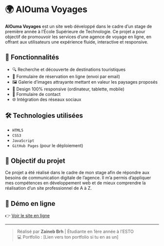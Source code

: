# 🌍 AlOuma Voyages

**AlOuma Voyages** est un site web développé dans le cadre d’un stage de première année à l’École Supérieure de Technologie. Ce projet a pour objectif de promouvoir les services d’une agence de voyage en ligne, en offrant aux utilisateurs une expérience fluide, interactive et responsive.

## 🚀 Fonctionnalités

- 🔍 Recherche et découverte de destinations touristiques
- 📅 Formulaire de réservation en ligne (envoi par email)
- 🖼️ Galerie d’images attrayante mettant en valeur les paysages proposés
- 📱 Design 100% responsive (ordinateur, tablette, mobile)
- 📨 Formulaire de contact
- 🌐 Intégration des réseaux sociaux

## 🛠️ Technologies utilisées

- `HTML5`
- `CSS3`
- `JavaScript`
- `GitHub Pages` (pour le déploiement)

## 📌 Objectif du projet

Ce projet a été réalisé dans le cadre de mon stage afin de répondre aux besoins de communication digitale de l’agence. Il m’a permis d’appliquer mes compétences en développement web et de mieux comprendre la réalisation d’un site professionnel de A à Z.

## 🔗 Démo en ligne

👉 [Voir le site en ligne](https://zaineb-bourhou.github.io/aloumavoyages/)

---

> Réalisé par **Zaineb Brh** | Étudiante en 1ère année à l’ESTO  
> 💻 Portfolio : [Lien vers ton portfolio si tu en as un]

